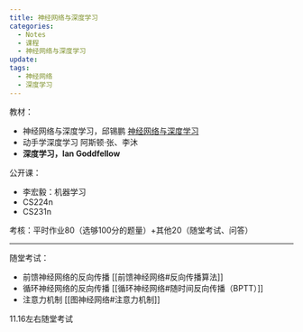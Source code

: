 ```yaml
---
title: 神经网络与深度学习
categories:
  - Notes
  - 课程
  - 神经网络与深度学习
update: 
tags:
  - 神经网络
  - 深度学习
---
```

<u></u>教材：
- 神经网络与深度学习，邱锡鹏 [神经网络与深度学习](https://nndl.github.io/)
- 动手学深度学习 阿斯顿·张、李沐
- **深度学习，Ian Goddfellow**

公开课：
- 李宏毅：机器学习
- CS224n
- CS231n

考核：平时作业80（选够100分的题量）+其他20（随堂考试、问答）

---

随堂考试：
- 前馈神经网络的反向传播 [[前馈神经网络#反向传播算法]]
- 循环神经网络的反向传播 [[循环神经网络#随时间反向传播（BPTT）]]
- 注意力机制 [[图神经网络#注意力机制]]

11.16左右随堂考试


